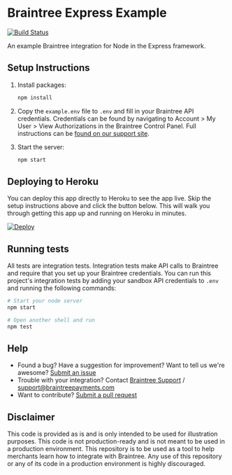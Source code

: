 # Braintree Express Example

[![Build Status](https://travis-ci.org/braintree/braintree_express_example.svg?branch=master)](https://travis-ci.org/braintree/braintree_express_example)

An example Braintree integration for Node in the Express framework.

## Setup Instructions

1. Install packages:

   ```sh
   npm install
   ```

2. Copy the `example.env` file to `.env` and fill in your Braintree API credentials. Credentials can be found by navigating to Account > My User > View Authorizations in the Braintree Control Panel. Full instructions can be [found on our support site](https://articles.braintreepayments.com/control-panel/important-gateway-credentials#api-credentials).

3. Start the server:

   ```sh
   npm start
   ```
## Deploying to Heroku

You can deploy this app directly to Heroku to see the app live. Skip the setup instructions above and click the button below. This will walk you through getting this app up and running on Heroku in minutes.

[![Deploy](https://www.herokucdn.com/deploy/button.svg)](https://heroku.com/deploy?template=https://github.com/codercecilia/braintree-example&env[BT_ENVIRONMENT]=sandbox)

## Running tests

All tests are integration tests. Integration tests make API calls to Braintree and require that you set up your Braintree credentials. You can run this project's integration tests by adding your sandbox API credentials to `.env` and running the following commands:

```sh
# Start your node server
npm start

# Open another shell and run
npm test
```

## Help

 * Found a bug? Have a suggestion for improvement? Want to tell us we're awesome? [Submit an issue](https://github.com/braintree/braintree_rails_example/issues)
 * Trouble with your integration? Contact [Braintree Support](https://support.braintreepayments.com/) / support@braintreepayments.com
 * Want to contribute? [Submit a pull request](https://help.github.com/articles/creating-a-pull-request)

## Disclaimer

This code is provided as is and is only intended to be used for illustration purposes. This code is not production-ready and is not meant to be used in a production environment. This repository is to be used as a tool to help merchants learn how to integrate with Braintree. Any use of this repository or any of its code in a production environment is highly discouraged.
